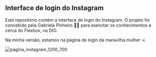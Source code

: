 ## Interface de login do Instagram

Este repositório contém a interface de login do Instagram. O projeto foi concebido pela Gabriela Pinheiro :woman_technologist: para exercitar os conhecimentos a cerca do Flexbox, na DIO.

Na minha versão, estamos na página de login da maravilha.mulher ⚔️

![pagina_instagram_1200_700](C:\workspace\PROJETOS-DIO\pagina_instagram_1200_700.png)